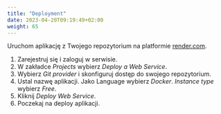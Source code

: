 ```yaml
---
title: "Deployment"
date: 2023-04-20T09:19:49+02:00
weight: 65
---
```


Uruchom aplikację z Twojego repozytorium na platformie
[render.com](https://render.com/).

1. Zarejestruj się i zaloguj w serwisie.
2. W zakładce *Projects* wybierz *Deploy a Web Service*.
3. Wybierz *Git provider* i skonfiguruj dostęp do swojego repozytorium.
4. Ustal nazwę aplikacji. Jako Language wybierz *Docker*. *Instance type* wybierz *Free*.
5. Kliknij *Deploy Web Service*.
5. Poczekaj na deploy aplikacji.
